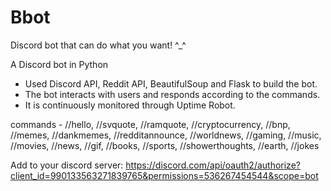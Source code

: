 # Bbot
Discord bot that can do what you want! ^_^

A Discord bot in Python
- Used Discord API, Reddit API, BeautifulSoup and Flask to build the bot. 
- The bot interacts with users and responds according to the commands. 
- It is continuously monitored through Uptime Robot.

commands - //hello, //svquote, //ramquote, //cryptocurrency, //bnp, //memes, //dankmemes, //redditannounce, //worldnews, //gaming, //music, //movies, //news, //gif, //books, //sports, //showerthoughts, //earth, //jokes

Add to your discord server: https://discord.com/api/oauth2/authorize?client_id=990133563271839765&permissions=536267454544&scope=bot
